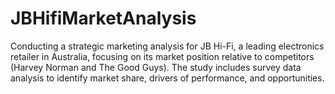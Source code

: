 # JBHifiMarketAnalysis
Conducting a strategic marketing analysis for JB Hi-Fi, a leading electronics retailer in Australia, focusing on its market position relative to competitors (Harvey Norman and The Good Guys). The study includes survey data analysis to identify market share, drivers of performance, and opportunities.
